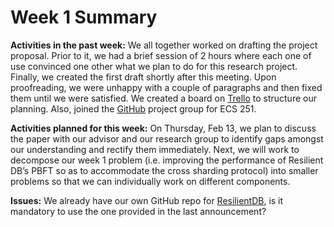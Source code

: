 # Week 1 Summary
<strong>Activities in the past week:</strong> We all together worked on drafting the project proposal. Prior to it, we had a brief session of 2 hours where each one of use convinced one other what we plan to do for this research project. Finally, we created the first draft shortly after this meeting. Upon proofreading, we were unhappy with a couple of paragraphs and then fixed them until we were satisfied.
We created a board on [Trello](https://trello.com/b/jXv54U3m/ecs-251-project) to structure our planning. Also, joined the [GitHub](https://github.com/ECS-251-W2020/final-project-group-5) project group for ECS 251.

<strong>Activities planned for this week:</strong> On Thursday, Feb 13, we plan to discuss the paper with our advisor and our research group to identify gaps amongst our understanding and rectify them immediately. Next, we will work to decompose our week 1 problem (i.e. improving the performance of Resilient DB’s PBFT so as to accommodate the cross sharding protocol) into smaller problems so that we can individually work on different components.

<strong>Issues:</strong> We already have our own GitHub repo for [ResilientDB](https://github.com/resilientdb/resilientdb), is it mandatory to use the one provided in the last announcement?
